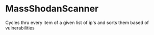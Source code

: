 # MassShodanScanner
Cycles thru every item of a given list of ip's and sorts them based of vulnerabilities
